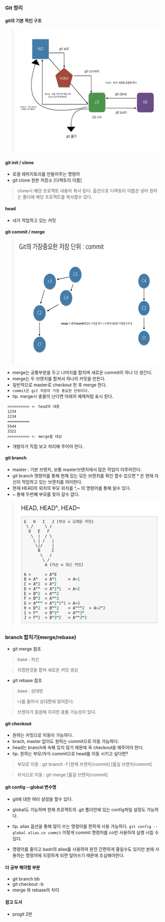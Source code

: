 ### Git 정리

#### git의 기본 적인 구조

> <img src="../images/git-struct.png" width=500 height=400>



####  git init / clone
- 로컬 레퍼지토리를 만들어주는 명령어
- git clone 원본 저장소 [디렉토리 이름]
> clone시 해당 프로젝트 내용이 복사 된다. 옵션으로 디렉토리 이름은 넣어 원하는 폴더에 해당 프로젝트를 복사할수 있다.

#### head
- 내가 작업하고 있는 커밋

#### git commit / merge

> <img src="../images/git-commit.png" width=500 height=400>

- merge는 공통부분을 두고 나머지를 합치며 새로운 commit이 하나 더 생긴다.
- merge는 두 브렌치를 합쳐서 하나의 커밋을 만든다.
- 일반적으로 master로 checkout 한 후 merge 한다.
- `commit은 git 저장의 가장 중요한 단위이다.`
- tip. merge시 충돌이 난다면 아래의 예제처럼 표시 된다.
~~~
 <<<<<<<<<< <- head의 내용
 1234
 2134
 ==========
 5544
 3321
 >>>>>>>>>> <- merge할 대상
~~~
- 개발자가 직접 보고 처리해 주어야 한다.

#### git branch
- master : 기본 브렌치, 보통 master브렌치에서 많은 작업이 이루어진다.
- git branch 명령어를 통해 현재 있는 모든 브렌치를 확인 할수 있으면 * 은 현재 자신이 작업하고 있는 브렌치를 의미한다.
- 현재 HEAD의 위치의 부모 위치를 ^,~ 의 명령어를 통해 알수 있다.
- ~ 통해 두번째 부모를 찾아 갈수 없다.

> <img src="../images/git-HEAD.png" width=500 height=400>

### branch 합치기(merge/rebase)
- git merge 참조

> base : 자신

> 지정한것을 함쳐 새로운 커밋 생성


- git rebase 참조

> base :  상대방

> 나를 들어서 상대편에 얹어준다.

> 브렌치가 깔끔해 지지만 충돌 가능성이 있다.



#### git checkout
- 원하는 커밋으로 이동이 가능하다.
- brach, master 없이도 원하는 commit으로 이동 가능하다.
- head는 branch에 속해 있지 않기 때문에 꼭 checkout을 해주어야 한다.
- tip. 원하는 부모/자식 commit으로 head를 이동 시키고 싶다면?

> 부모로 이동 : git branch -f [현재 브렌치/commit] [옮길 브렌치/commit]

> 자식으로 이동 : git merge [옮길 브렌치/commit]

#### git config --global 변수명
- git에 대한 여러 설정을 할수 있다.
- global도 가능하며 현재 프로젝트의 .git 폴더안에 있는 config파일 설정도 가능하다.
- tip. alias 옵션을 통해 많이 쓰는 명령어를 편하게 사용 가능하다.
`git config ‐‐global alias.co commit` 이렇게 commit 명령어를 co만 사용하여 실행 시킬 수 있다.

- 명령어를 줄이고 bash의 alias를 사용하여 완전 간편하게 줄일수도 있지만 본래 사용하는 명령어에 지정하게 되면 덮어쓰기 때문에 조심해야한다.



#### 더 공부 해야할 부분

- git branch bb
- git checkout -b
- merge 와 rebase의 차이


#### 참고 도서
- progit 2판

